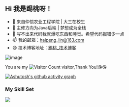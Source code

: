 ## Hi 我是踢桃呀！
- 👀 来自仲恺农业工程学院 | 大三在校生
- 🌱 主修方向为Java后端 | 梦想成为全栈
- 👊 写不出来代码我就爆吃东西和睡觉。希望代码报错少一点
- 📫 我的邮箱：haipeng_lin@163.com
- 😄 技术博客地址：[踢桃_技术博客](https://haipeng-lin.blog.csdn.net/)


![image](https://github.com/haipeng-lin/haipeng-lin/assets/170423484/2ae53f27-2fb8-41cd-ae83-20a5f5fb121b)


You are my ![Visitor Count](https://profile-counter.glitch.me/haipeng-lin/count.svg) visitor,Thank You!:kissing_heart::kissing_heart:

[![Ashutosh's github activity graph](https://github-readme-activity-graph.vercel.app/graph?username=haipeng-lin&theme=dracula)](https://github.com/ashutosh00710/github-readme-activity-graph)

### My Skill Set

![](https://img.shields.io/badge/Java-ED8B00?style=for-the-badge&logo=openjdk&logoColor=white)

